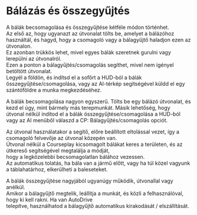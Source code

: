 # Bálázás és összegyűjtés  
A bálák becsomagolása és összegyűjtése kétféle módon történhet.  
Az első az, hogy ugyanazt az útvonalat tölts be, amelyet a bálázóhoz használtál, és hagyd, hogy a csomagoló vagy a bálagyűjtő haladjon ezen az útvonalon.  
Ez azonban trükkös lehet, mivel egyes bálák szeretnek gurulni vagy lerepülni az útvonalról.  
Ezen a ponton a bálagyűjtés/csomagolás segíthet, mivel nem igényel betöltött útvonalat.  
Legyél a földön, és indítsd el a sofőrt a HUD-ból a bálák összegyűjtése/csomagolása, vagy az AI-térkép segítségével küldd el egy szántóföldre a munka megkezdéséhez.  


  
A bálák becsomagolása nagyon egyszerű. Tölts be egy bálázó útvonalat, és kezd el úgy, mint bármely más terepmunkát. Másik lehetőség, hogy  
útvonal nélkül indítod el a bálák összegyűjtése/csomagolása a HUD-ból vagy az AI menüből válaszd a CP: Bálagyűjtés/csomagolás opciót.  
  

  
Az útvonal használatakor a segítő, előre beállított eltolással vezet, így a csomagoló felvevője az útvonal közepén van.  
Útvonal nélkül a Courseplay kicsomagolt bálákat keres a területen, és az útkereső segítségével megtalálja a módját,  
hogy a legközelebbi becsomagolatlan bálához vezessen.  
Az automatikus tolatás, ha bála van a jármű előtt, vagy ha túl közel vagyunk a táblahatárhoz, elkerülheti a baleseteket.  


  
A bálák összegyűjtése nagyjából ugyanúgy működik, útvonallal vagy anélkül.  
Amikor a bálagyűjtő megtelik, leállítja a munkát, és közli a felhasználóval, hogy ki kell rakni. Ha van AutoDrive  
telepítve, használhatod a bálagyűjtő automatikus kirakodását / elszállítását.  


